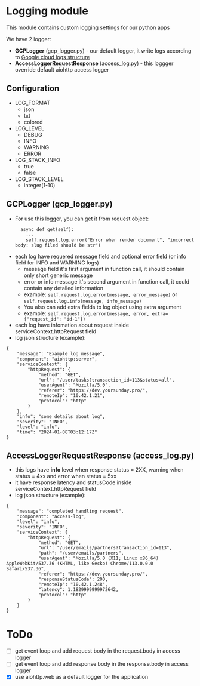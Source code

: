 # Logging module

This module contains custom logging settings for our python apps

We have 2 logger:
- **GCPLogger** (gcp_logger.py) - our default logger, it write logs according to [Google cloud logs structure](https://cloud.google.com/logging/docs/structured-logging)
- **AccessLoggerRequestResponse** (access_log.py) - this loggger override default aiohttp access logger

## Configuration
- LOG_FORMAT
  - json
  - txt
  - colored
- LOG_LEVEL
  - DEBUG
  - INFO
  - WARNING
  - ERROR
- LOG_STACK_INFO
  - true
  - false
- LOG_STACK_LEVEL
  - integer(1-10)

## GCPLogger (gcp_logger.py)
- For use this logger, you can get it from request object:
    ```
      async def get(self):
        ...
        self.request.log.error("Error when render document", "incorrect body: slug filed should be str")
    ```
- each log have requered message field and optional error field (or info field for INFO and WARNING logs)
    - message field it's first argument in function call, it should contain only short generic message
    - error or info message it's second argument in function call, it could contain any detailed information
    - example: ```self.request.log.error(message, error_message)``` or ```self.request.log.info(message, info_message)```
    - You also can add extra fields to log object using extra argument
    - example: ```self.request.log.error(message, error, extra={"request_id": "id-1"})```
- each log have infomation about request inside serviceContext.httpRequest field
- log json structure (example):
```
{
    "message": "Example log message",
    "component": "aiohttp:server",
    "serviceContext": {
        "httpRequest": {
            "method": "GET",
            "url": "/user/tasks?transaction_id=113&status=all",
            "userAgent": "Mozilla/5.0",
            "referer": "https://dev.yoursunday.pro/",
            "remoteIp": "10.42.1.21",
            "protocol": "http"
        }
    },
    "info": "some details about log",
    "severity": "INFO",
    "level": "info",
    "time": "2024-01-08T03:12:17Z"
}
```

## AccessLoggerRequestResponse (access_log.py)
- this logs have **info** level when response status = 2XX, warning when status = 4xx and error when status = 5xx
- it have response latency and statusCode inside serviceContext.httpRequest field
- log json structure (example):
```
{
    "message": "completed handling request",
    "component": "access-log",
    "level": "info",
    "severity": "INFO",
    "serviceContext": {
        "httpRequest": {
            "method": "GET",
            "url": "/user/emails/partners?transaction_id=113",
            "path": "/user/emails/partners",
            "userAgent": "Mozilla/5.0 (X11; Linux x86_64) AppleWebKit/537.36 (KHTML, like Gecko) Chrome/113.0.0.0 Safari/537.36",
            "referer": "https://dev.yoursunday.pro/",
            "responseStatusCode": 200,
            "remoteIp": "10.42.1.248",
            "latency": 1.1829999999972642,
            "protocol": "http"
        }
    }
}
```

# ToDo
- [ ] get event loop and add request body in the request.body in access logger
- [ ] get event loop and add response body in the response.body in access logger
- [X] use aiohttp.web as a default logger for the application
